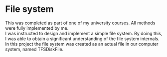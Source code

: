 # File system

This was completed as part of one of my university courses. All methods were fully implemented by me.  
I was instructed to design and implement a simple file system. By doing this, I was able to obtain a significant understanding of the file system internals. In this project the file system was created as an actual file in our computer system, named TFSDiskFile.
